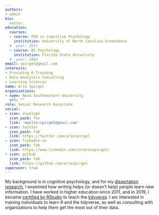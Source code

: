 ```yaml
---
authors:
- admin
bio: 
  matter.
education:
  courses:
  - course: PhD in Cognitive Psychology
    institution: University of North Carolina Greensboro
  #  year: 2011
  - course: BS Psychology
    institution: Florida State University
  #  year: 2004
email: spirgel@gmail.com
interests:
- Providing R Training
- Data Analytics Consulting
- Learning Sciences
name: Arie Spirgel
organizations:
- name: Nova Southeastern University
  url: ""
role: Senior Research Associate
social:
- icon: envelope
  icon_pack: fas
  link: 'mailto:spirgel@gmail.com'
- icon: twitter
  icon_pack: fab
  link: https://twitter.com/ariespirgel
- icon: linkedin-in
  icon_pack: fab
  link: https://www.linkedin.com/in/ariespirgel/
- icon: github
  icon_pack: fab
  link: https://github.com/ariespirgel
superuser: true
---
```


My background is in cognitive psychology, and for my [dissertation research](https://link.springer.com/article/10.1007/s10648-014-9290-2), I examined how writing helps (or doesn't help) people learn new information. I have worked in higher education since 2011, and in 2019, I became [certified by RStudio](https://education.rstudio.com/trainers/) to teach the [tidyverse](https://www.tidyverse.org/). I am interested in training individuals to learn R and the tidyverse, as well as consulting with organizations to help them get the most out of their data.
